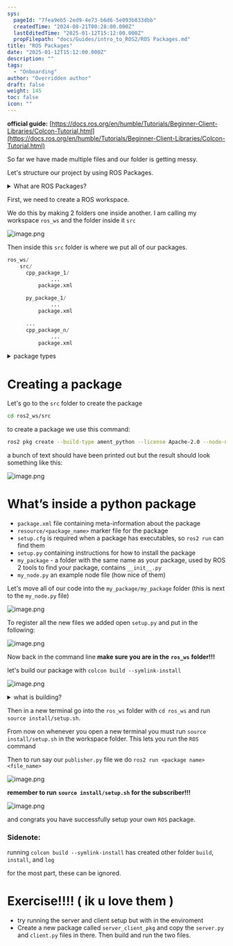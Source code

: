 ```yaml
---
sys:
  pageId: "7fea9eb5-2ed9-4e73-b6d6-5e093b833dbb"
  createdTime: "2024-08-21T00:28:00.000Z"
  lastEditedTime: "2025-01-12T15:12:00.000Z"
  propFilepath: "docs/Guides/intro_to_ROS2/ROS Packages.md"
title: "ROS Packages"
date: "2025-01-12T15:12:00.000Z"
description: ""
tags:
  - "Onboarding"
author: "Overridden author"
draft: false
weight: 145
toc: false
icon: ""
---
```


**official guide:** [https://docs.ros.org/en/humble/Tutorials/Beginner-Client-Libraries/Colcon-Tutorial.html](https://docs.ros.org/en/humble/Tutorials/Beginner-Client-Libraries/Colcon-Tutorial.html)

So far we have made multiple files and our folder is getting messy.

Let's structure our project by using ROS Packages.

<details>

<summary>What are ROS Packages?</summary>

ROS Packages are, as the name implies, packages of code that are highly sharable between ROS developers.

They consist of a folder, `package.xml` file, and source code

```python
      cpp_package_1/
		      ... imagine much code files here ..
          package.xml
```

</details>

First, we need to create a ROS workspace.

We do this by making 2 folders one inside another. I am calling my workspace `ros_ws` and the folder inside it `src`

![image.png](https://prod-files-secure.s3.us-west-2.amazonaws.com/d518164a-d88e-44d1-a4ee-3adb3bd8bce0/70706947-fd18-4537-a67b-e12946812d31/image.png?X-Amz-Algorithm=AWS4-HMAC-SHA256&X-Amz-Content-Sha256=UNSIGNED-PAYLOAD&X-Amz-Credential=ASIAZI2LB466YGZPFHTK%2F20250407%2Fus-west-2%2Fs3%2Faws4_request&X-Amz-Date=20250407T022247Z&X-Amz-Expires=3600&X-Amz-Security-Token=IQoJb3JpZ2luX2VjENr%2F%2F%2F%2F%2F%2F%2F%2F%2F%2FwEaCXVzLXdlc3QtMiJHMEUCIQDtSSFAPUY0%2FhsfCCyHoT5IXROXoCUJ5R%2BjyTxl7xTprgIgE%2FTKYiK1BjswK%2FCbC8xO1Bczo1cAL7QRbZLJSeabMtAq%2FwMIUxAAGgw2Mzc0MjMxODM4MDUiDCc9L%2FvkKXWTefsaqCrcAyeY3EJZHXAdUEyPIIN7QEncpRD0wxXYEdQYpX0PUW39BEGbko%2BF905jomdnxp36phGSsq0oTt3TRnCt8k73Na082U7NYKFHt5uGYEVfEA9Ma7rT%2BJnUl6QzXC%2Bnn%2FYC8mro2OeKmBWl7JfRTxdw2Wc3P1sq%2FkscpyLPqCp0ZEYEhHEZ0ct54XEq74Z%2Bfctq8NhTgxaGqiD1jnRsUDVd2KsVKxA1tTeWdBR18Pf5cvlPCwVdweh2NXO2X3jukgdaw2vC6w6Jt2%2BsY%2FmwRnFPpQQEjmMzL%2FWNkgpK98LrcN05d3FAHan404mnPxCDjO7uBc%2B3zzFI2HwHyoAmr9khIk7sFd944sUaPbnpkXkRqNq6j9l%2Bp7xJJDUNmfiFcDRjMceuF2phAM3a0YFaBPWF40Goac4XmAw17ZhScFbZJN8Llfu9ei2vQG5YFLx%2FEV1kbahjtgsoCo3KMO1lPhWWHxxU0c9U3DEdj85d%2FqOt%2Fuouh672kTSk49tUmOz7kj%2BHHkyh4l%2BV3Wnj588fGKsAWk35aOYcyek%2FxULJPILT3nipGmaS91OYHZN3KD%2BJe9x9J7cnXNMpddN%2Fu0%2Fdl7KhXZysSMihLlPrVynjS9o1Y8NuaCAqkZVIf4Z1hILwMLLpzL8GOqUBAZRl%2Fw2Jr8DplHmC1IQD%2Boje8z3AzEejLZgrIoZ%2BuIJlBfpuipCnQOrZOksLQYrRsGhRaZa%2BLzdijUWisDJAigdw1diNnGQ13135%2FaGYkjVc%2BDLgBuoHkP6LpJ%2FDyb4be5SGbD%2Bxa41lgCuG7HUJ2O1wDWzMLumooK7l9LQCqbQDy1n1VR%2BjJUrPt7i62xNXqWrjmdtwOePTPel95zD9aZG2l4Lf&X-Amz-Signature=5e1d9a52c37af14fc0ecda2d0577545e546f54d752af76884f512842e6c7c7ed&X-Amz-SignedHeaders=host&x-id=GetObject)

Then inside this `src` folder is where we put all of our packages.

```python
ros_ws/
    src/
      cpp_package_1/
		      ...
          package.xml

      py_package_1/
		      ...
          package.xml

      ...
      cpp_package_n/
		      ...
          package.xml

```

<details>

<summary>package types</summary>

packages can be either `C++` or python.

the intern file structure is different for each but for this guide we will stick to creating python packages

</details>

# Creating a package

Let's go to the `src` folder to create the package

```bash
cd ros2_ws/src
```

to create a package we use this command:

```bash
ros2 pkg create --build-type ament_python --license Apache-2.0 --node-name my_node my_package
```

a bunch of text should have been printed out but the result should look something like this:

![image.png](https://prod-files-secure.s3.us-west-2.amazonaws.com/d518164a-d88e-44d1-a4ee-3adb3bd8bce0/e6cf1e3f-8512-4a3e-b131-079f800bf3e8/image.png?X-Amz-Algorithm=AWS4-HMAC-SHA256&X-Amz-Content-Sha256=UNSIGNED-PAYLOAD&X-Amz-Credential=ASIAZI2LB466YGZPFHTK%2F20250407%2Fus-west-2%2Fs3%2Faws4_request&X-Amz-Date=20250407T022247Z&X-Amz-Expires=3600&X-Amz-Security-Token=IQoJb3JpZ2luX2VjENr%2F%2F%2F%2F%2F%2F%2F%2F%2F%2FwEaCXVzLXdlc3QtMiJHMEUCIQDtSSFAPUY0%2FhsfCCyHoT5IXROXoCUJ5R%2BjyTxl7xTprgIgE%2FTKYiK1BjswK%2FCbC8xO1Bczo1cAL7QRbZLJSeabMtAq%2FwMIUxAAGgw2Mzc0MjMxODM4MDUiDCc9L%2FvkKXWTefsaqCrcAyeY3EJZHXAdUEyPIIN7QEncpRD0wxXYEdQYpX0PUW39BEGbko%2BF905jomdnxp36phGSsq0oTt3TRnCt8k73Na082U7NYKFHt5uGYEVfEA9Ma7rT%2BJnUl6QzXC%2Bnn%2FYC8mro2OeKmBWl7JfRTxdw2Wc3P1sq%2FkscpyLPqCp0ZEYEhHEZ0ct54XEq74Z%2Bfctq8NhTgxaGqiD1jnRsUDVd2KsVKxA1tTeWdBR18Pf5cvlPCwVdweh2NXO2X3jukgdaw2vC6w6Jt2%2BsY%2FmwRnFPpQQEjmMzL%2FWNkgpK98LrcN05d3FAHan404mnPxCDjO7uBc%2B3zzFI2HwHyoAmr9khIk7sFd944sUaPbnpkXkRqNq6j9l%2Bp7xJJDUNmfiFcDRjMceuF2phAM3a0YFaBPWF40Goac4XmAw17ZhScFbZJN8Llfu9ei2vQG5YFLx%2FEV1kbahjtgsoCo3KMO1lPhWWHxxU0c9U3DEdj85d%2FqOt%2Fuouh672kTSk49tUmOz7kj%2BHHkyh4l%2BV3Wnj588fGKsAWk35aOYcyek%2FxULJPILT3nipGmaS91OYHZN3KD%2BJe9x9J7cnXNMpddN%2Fu0%2Fdl7KhXZysSMihLlPrVynjS9o1Y8NuaCAqkZVIf4Z1hILwMLLpzL8GOqUBAZRl%2Fw2Jr8DplHmC1IQD%2Boje8z3AzEejLZgrIoZ%2BuIJlBfpuipCnQOrZOksLQYrRsGhRaZa%2BLzdijUWisDJAigdw1diNnGQ13135%2FaGYkjVc%2BDLgBuoHkP6LpJ%2FDyb4be5SGbD%2Bxa41lgCuG7HUJ2O1wDWzMLumooK7l9LQCqbQDy1n1VR%2BjJUrPt7i62xNXqWrjmdtwOePTPel95zD9aZG2l4Lf&X-Amz-Signature=054cc301a4436170faf71cedf5fbbcbbef18c7f9c993891685c53e9b928cf127&X-Amz-SignedHeaders=host&x-id=GetObject)

# What’s inside a python package

- `package.xml` file containing meta-information about the package
- `resource/<package_name>` marker file for the package
- `setup.cfg` is required when a package has executables, so `ros2 run` can find them
- `setup.py` containing instructions for how to install the package
- `my_package` - a folder with the same name as your package, used by ROS 2 tools to find your package, contains `__init__.py`
- `my_node.py` an example node file (how nice of them)

Let's move all of our code into the `my_package/my_package` folder (this is next to the `my_node.py` file)

![image.png](https://prod-files-secure.s3.us-west-2.amazonaws.com/d518164a-d88e-44d1-a4ee-3adb3bd8bce0/9ce58f11-0da9-4d3e-b86d-506a9685d378/image.png?X-Amz-Algorithm=AWS4-HMAC-SHA256&X-Amz-Content-Sha256=UNSIGNED-PAYLOAD&X-Amz-Credential=ASIAZI2LB466YGZPFHTK%2F20250407%2Fus-west-2%2Fs3%2Faws4_request&X-Amz-Date=20250407T022247Z&X-Amz-Expires=3600&X-Amz-Security-Token=IQoJb3JpZ2luX2VjENr%2F%2F%2F%2F%2F%2F%2F%2F%2F%2FwEaCXVzLXdlc3QtMiJHMEUCIQDtSSFAPUY0%2FhsfCCyHoT5IXROXoCUJ5R%2BjyTxl7xTprgIgE%2FTKYiK1BjswK%2FCbC8xO1Bczo1cAL7QRbZLJSeabMtAq%2FwMIUxAAGgw2Mzc0MjMxODM4MDUiDCc9L%2FvkKXWTefsaqCrcAyeY3EJZHXAdUEyPIIN7QEncpRD0wxXYEdQYpX0PUW39BEGbko%2BF905jomdnxp36phGSsq0oTt3TRnCt8k73Na082U7NYKFHt5uGYEVfEA9Ma7rT%2BJnUl6QzXC%2Bnn%2FYC8mro2OeKmBWl7JfRTxdw2Wc3P1sq%2FkscpyLPqCp0ZEYEhHEZ0ct54XEq74Z%2Bfctq8NhTgxaGqiD1jnRsUDVd2KsVKxA1tTeWdBR18Pf5cvlPCwVdweh2NXO2X3jukgdaw2vC6w6Jt2%2BsY%2FmwRnFPpQQEjmMzL%2FWNkgpK98LrcN05d3FAHan404mnPxCDjO7uBc%2B3zzFI2HwHyoAmr9khIk7sFd944sUaPbnpkXkRqNq6j9l%2Bp7xJJDUNmfiFcDRjMceuF2phAM3a0YFaBPWF40Goac4XmAw17ZhScFbZJN8Llfu9ei2vQG5YFLx%2FEV1kbahjtgsoCo3KMO1lPhWWHxxU0c9U3DEdj85d%2FqOt%2Fuouh672kTSk49tUmOz7kj%2BHHkyh4l%2BV3Wnj588fGKsAWk35aOYcyek%2FxULJPILT3nipGmaS91OYHZN3KD%2BJe9x9J7cnXNMpddN%2Fu0%2Fdl7KhXZysSMihLlPrVynjS9o1Y8NuaCAqkZVIf4Z1hILwMLLpzL8GOqUBAZRl%2Fw2Jr8DplHmC1IQD%2Boje8z3AzEejLZgrIoZ%2BuIJlBfpuipCnQOrZOksLQYrRsGhRaZa%2BLzdijUWisDJAigdw1diNnGQ13135%2FaGYkjVc%2BDLgBuoHkP6LpJ%2FDyb4be5SGbD%2Bxa41lgCuG7HUJ2O1wDWzMLumooK7l9LQCqbQDy1n1VR%2BjJUrPt7i62xNXqWrjmdtwOePTPel95zD9aZG2l4Lf&X-Amz-Signature=71b6e2a51ead84aabb1a34fb2329b6940ee8f4a5d8553e58a8be71271c7d5bf0&X-Amz-SignedHeaders=host&x-id=GetObject)

To register all the new files we added open `setup.py` and put in the following:

![image.png](https://prod-files-secure.s3.us-west-2.amazonaws.com/d518164a-d88e-44d1-a4ee-3adb3bd8bce0/1cd7c262-4cae-4496-9d75-c178537d24a2/image.png?X-Amz-Algorithm=AWS4-HMAC-SHA256&X-Amz-Content-Sha256=UNSIGNED-PAYLOAD&X-Amz-Credential=ASIAZI2LB466YGZPFHTK%2F20250407%2Fus-west-2%2Fs3%2Faws4_request&X-Amz-Date=20250407T022247Z&X-Amz-Expires=3600&X-Amz-Security-Token=IQoJb3JpZ2luX2VjENr%2F%2F%2F%2F%2F%2F%2F%2F%2F%2FwEaCXVzLXdlc3QtMiJHMEUCIQDtSSFAPUY0%2FhsfCCyHoT5IXROXoCUJ5R%2BjyTxl7xTprgIgE%2FTKYiK1BjswK%2FCbC8xO1Bczo1cAL7QRbZLJSeabMtAq%2FwMIUxAAGgw2Mzc0MjMxODM4MDUiDCc9L%2FvkKXWTefsaqCrcAyeY3EJZHXAdUEyPIIN7QEncpRD0wxXYEdQYpX0PUW39BEGbko%2BF905jomdnxp36phGSsq0oTt3TRnCt8k73Na082U7NYKFHt5uGYEVfEA9Ma7rT%2BJnUl6QzXC%2Bnn%2FYC8mro2OeKmBWl7JfRTxdw2Wc3P1sq%2FkscpyLPqCp0ZEYEhHEZ0ct54XEq74Z%2Bfctq8NhTgxaGqiD1jnRsUDVd2KsVKxA1tTeWdBR18Pf5cvlPCwVdweh2NXO2X3jukgdaw2vC6w6Jt2%2BsY%2FmwRnFPpQQEjmMzL%2FWNkgpK98LrcN05d3FAHan404mnPxCDjO7uBc%2B3zzFI2HwHyoAmr9khIk7sFd944sUaPbnpkXkRqNq6j9l%2Bp7xJJDUNmfiFcDRjMceuF2phAM3a0YFaBPWF40Goac4XmAw17ZhScFbZJN8Llfu9ei2vQG5YFLx%2FEV1kbahjtgsoCo3KMO1lPhWWHxxU0c9U3DEdj85d%2FqOt%2Fuouh672kTSk49tUmOz7kj%2BHHkyh4l%2BV3Wnj588fGKsAWk35aOYcyek%2FxULJPILT3nipGmaS91OYHZN3KD%2BJe9x9J7cnXNMpddN%2Fu0%2Fdl7KhXZysSMihLlPrVynjS9o1Y8NuaCAqkZVIf4Z1hILwMLLpzL8GOqUBAZRl%2Fw2Jr8DplHmC1IQD%2Boje8z3AzEejLZgrIoZ%2BuIJlBfpuipCnQOrZOksLQYrRsGhRaZa%2BLzdijUWisDJAigdw1diNnGQ13135%2FaGYkjVc%2BDLgBuoHkP6LpJ%2FDyb4be5SGbD%2Bxa41lgCuG7HUJ2O1wDWzMLumooK7l9LQCqbQDy1n1VR%2BjJUrPt7i62xNXqWrjmdtwOePTPel95zD9aZG2l4Lf&X-Amz-Signature=2a3322715d2ecf6af0c43ea168d66f367542563ef2324b8464ae01aaa4cfe5c8&X-Amz-SignedHeaders=host&x-id=GetObject)

Now back in the command line **make sure you are in the** **`ros_ws`** **folder!!!**

let's build our package with `colcon build --symlink-install`

![image.png](https://prod-files-secure.s3.us-west-2.amazonaws.com/d518164a-d88e-44d1-a4ee-3adb3bd8bce0/2f2a0d27-b173-48fd-b189-5f5c0ce65619/image.png?X-Amz-Algorithm=AWS4-HMAC-SHA256&X-Amz-Content-Sha256=UNSIGNED-PAYLOAD&X-Amz-Credential=ASIAZI2LB466YGZPFHTK%2F20250407%2Fus-west-2%2Fs3%2Faws4_request&X-Amz-Date=20250407T022247Z&X-Amz-Expires=3600&X-Amz-Security-Token=IQoJb3JpZ2luX2VjENr%2F%2F%2F%2F%2F%2F%2F%2F%2F%2FwEaCXVzLXdlc3QtMiJHMEUCIQDtSSFAPUY0%2FhsfCCyHoT5IXROXoCUJ5R%2BjyTxl7xTprgIgE%2FTKYiK1BjswK%2FCbC8xO1Bczo1cAL7QRbZLJSeabMtAq%2FwMIUxAAGgw2Mzc0MjMxODM4MDUiDCc9L%2FvkKXWTefsaqCrcAyeY3EJZHXAdUEyPIIN7QEncpRD0wxXYEdQYpX0PUW39BEGbko%2BF905jomdnxp36phGSsq0oTt3TRnCt8k73Na082U7NYKFHt5uGYEVfEA9Ma7rT%2BJnUl6QzXC%2Bnn%2FYC8mro2OeKmBWl7JfRTxdw2Wc3P1sq%2FkscpyLPqCp0ZEYEhHEZ0ct54XEq74Z%2Bfctq8NhTgxaGqiD1jnRsUDVd2KsVKxA1tTeWdBR18Pf5cvlPCwVdweh2NXO2X3jukgdaw2vC6w6Jt2%2BsY%2FmwRnFPpQQEjmMzL%2FWNkgpK98LrcN05d3FAHan404mnPxCDjO7uBc%2B3zzFI2HwHyoAmr9khIk7sFd944sUaPbnpkXkRqNq6j9l%2Bp7xJJDUNmfiFcDRjMceuF2phAM3a0YFaBPWF40Goac4XmAw17ZhScFbZJN8Llfu9ei2vQG5YFLx%2FEV1kbahjtgsoCo3KMO1lPhWWHxxU0c9U3DEdj85d%2FqOt%2Fuouh672kTSk49tUmOz7kj%2BHHkyh4l%2BV3Wnj588fGKsAWk35aOYcyek%2FxULJPILT3nipGmaS91OYHZN3KD%2BJe9x9J7cnXNMpddN%2Fu0%2Fdl7KhXZysSMihLlPrVynjS9o1Y8NuaCAqkZVIf4Z1hILwMLLpzL8GOqUBAZRl%2Fw2Jr8DplHmC1IQD%2Boje8z3AzEejLZgrIoZ%2BuIJlBfpuipCnQOrZOksLQYrRsGhRaZa%2BLzdijUWisDJAigdw1diNnGQ13135%2FaGYkjVc%2BDLgBuoHkP6LpJ%2FDyb4be5SGbD%2Bxa41lgCuG7HUJ2O1wDWzMLumooK7l9LQCqbQDy1n1VR%2BjJUrPt7i62xNXqWrjmdtwOePTPel95zD9aZG2l4Lf&X-Amz-Signature=e40ac9ae53055eaae05ffa5698228348c5ea333bec01b8b315520b3fe2186340&X-Amz-SignedHeaders=host&x-id=GetObject)

<details>

<summary>what is building?</summary>

if you are a CS major at Rose-Hulman you will learn the answer to this in CSSE132

but TLDR; is it combines all the code files into one program that can be run easily 

</details>

Then in a new terminal go into the `ros_ws` folder with `cd ros_ws` and run `source install/setup.sh`. 

From now on whenever you open a new terminal you must run `source install/setup.sh` in the workspace folder. This lets you run the `ROS` command

Then to run say our `publisher.py` file we do `ros2 run <package name> <file_name>`

![image.png](https://prod-files-secure.s3.us-west-2.amazonaws.com/d518164a-d88e-44d1-a4ee-3adb3bd8bce0/4f4b1219-3a44-4632-aa0a-ce3471699f59/image.png?X-Amz-Algorithm=AWS4-HMAC-SHA256&X-Amz-Content-Sha256=UNSIGNED-PAYLOAD&X-Amz-Credential=ASIAZI2LB466YGZPFHTK%2F20250407%2Fus-west-2%2Fs3%2Faws4_request&X-Amz-Date=20250407T022247Z&X-Amz-Expires=3600&X-Amz-Security-Token=IQoJb3JpZ2luX2VjENr%2F%2F%2F%2F%2F%2F%2F%2F%2F%2FwEaCXVzLXdlc3QtMiJHMEUCIQDtSSFAPUY0%2FhsfCCyHoT5IXROXoCUJ5R%2BjyTxl7xTprgIgE%2FTKYiK1BjswK%2FCbC8xO1Bczo1cAL7QRbZLJSeabMtAq%2FwMIUxAAGgw2Mzc0MjMxODM4MDUiDCc9L%2FvkKXWTefsaqCrcAyeY3EJZHXAdUEyPIIN7QEncpRD0wxXYEdQYpX0PUW39BEGbko%2BF905jomdnxp36phGSsq0oTt3TRnCt8k73Na082U7NYKFHt5uGYEVfEA9Ma7rT%2BJnUl6QzXC%2Bnn%2FYC8mro2OeKmBWl7JfRTxdw2Wc3P1sq%2FkscpyLPqCp0ZEYEhHEZ0ct54XEq74Z%2Bfctq8NhTgxaGqiD1jnRsUDVd2KsVKxA1tTeWdBR18Pf5cvlPCwVdweh2NXO2X3jukgdaw2vC6w6Jt2%2BsY%2FmwRnFPpQQEjmMzL%2FWNkgpK98LrcN05d3FAHan404mnPxCDjO7uBc%2B3zzFI2HwHyoAmr9khIk7sFd944sUaPbnpkXkRqNq6j9l%2Bp7xJJDUNmfiFcDRjMceuF2phAM3a0YFaBPWF40Goac4XmAw17ZhScFbZJN8Llfu9ei2vQG5YFLx%2FEV1kbahjtgsoCo3KMO1lPhWWHxxU0c9U3DEdj85d%2FqOt%2Fuouh672kTSk49tUmOz7kj%2BHHkyh4l%2BV3Wnj588fGKsAWk35aOYcyek%2FxULJPILT3nipGmaS91OYHZN3KD%2BJe9x9J7cnXNMpddN%2Fu0%2Fdl7KhXZysSMihLlPrVynjS9o1Y8NuaCAqkZVIf4Z1hILwMLLpzL8GOqUBAZRl%2Fw2Jr8DplHmC1IQD%2Boje8z3AzEejLZgrIoZ%2BuIJlBfpuipCnQOrZOksLQYrRsGhRaZa%2BLzdijUWisDJAigdw1diNnGQ13135%2FaGYkjVc%2BDLgBuoHkP6LpJ%2FDyb4be5SGbD%2Bxa41lgCuG7HUJ2O1wDWzMLumooK7l9LQCqbQDy1n1VR%2BjJUrPt7i62xNXqWrjmdtwOePTPel95zD9aZG2l4Lf&X-Amz-Signature=0a8c718989a3dbf3c7c54a4b635cf68189ed76b9ed12518a4b98136aaccdc83c&X-Amz-SignedHeaders=host&x-id=GetObject)

**remember to run** **`source install/setup.sh`** **for the subscriber!!!**

![image.png](https://prod-files-secure.s3.us-west-2.amazonaws.com/d518164a-d88e-44d1-a4ee-3adb3bd8bce0/02121119-dad4-49ec-8356-c956108b4243/image.png?X-Amz-Algorithm=AWS4-HMAC-SHA256&X-Amz-Content-Sha256=UNSIGNED-PAYLOAD&X-Amz-Credential=ASIAZI2LB466YGZPFHTK%2F20250407%2Fus-west-2%2Fs3%2Faws4_request&X-Amz-Date=20250407T022247Z&X-Amz-Expires=3600&X-Amz-Security-Token=IQoJb3JpZ2luX2VjENr%2F%2F%2F%2F%2F%2F%2F%2F%2F%2FwEaCXVzLXdlc3QtMiJHMEUCIQDtSSFAPUY0%2FhsfCCyHoT5IXROXoCUJ5R%2BjyTxl7xTprgIgE%2FTKYiK1BjswK%2FCbC8xO1Bczo1cAL7QRbZLJSeabMtAq%2FwMIUxAAGgw2Mzc0MjMxODM4MDUiDCc9L%2FvkKXWTefsaqCrcAyeY3EJZHXAdUEyPIIN7QEncpRD0wxXYEdQYpX0PUW39BEGbko%2BF905jomdnxp36phGSsq0oTt3TRnCt8k73Na082U7NYKFHt5uGYEVfEA9Ma7rT%2BJnUl6QzXC%2Bnn%2FYC8mro2OeKmBWl7JfRTxdw2Wc3P1sq%2FkscpyLPqCp0ZEYEhHEZ0ct54XEq74Z%2Bfctq8NhTgxaGqiD1jnRsUDVd2KsVKxA1tTeWdBR18Pf5cvlPCwVdweh2NXO2X3jukgdaw2vC6w6Jt2%2BsY%2FmwRnFPpQQEjmMzL%2FWNkgpK98LrcN05d3FAHan404mnPxCDjO7uBc%2B3zzFI2HwHyoAmr9khIk7sFd944sUaPbnpkXkRqNq6j9l%2Bp7xJJDUNmfiFcDRjMceuF2phAM3a0YFaBPWF40Goac4XmAw17ZhScFbZJN8Llfu9ei2vQG5YFLx%2FEV1kbahjtgsoCo3KMO1lPhWWHxxU0c9U3DEdj85d%2FqOt%2Fuouh672kTSk49tUmOz7kj%2BHHkyh4l%2BV3Wnj588fGKsAWk35aOYcyek%2FxULJPILT3nipGmaS91OYHZN3KD%2BJe9x9J7cnXNMpddN%2Fu0%2Fdl7KhXZysSMihLlPrVynjS9o1Y8NuaCAqkZVIf4Z1hILwMLLpzL8GOqUBAZRl%2Fw2Jr8DplHmC1IQD%2Boje8z3AzEejLZgrIoZ%2BuIJlBfpuipCnQOrZOksLQYrRsGhRaZa%2BLzdijUWisDJAigdw1diNnGQ13135%2FaGYkjVc%2BDLgBuoHkP6LpJ%2FDyb4be5SGbD%2Bxa41lgCuG7HUJ2O1wDWzMLumooK7l9LQCqbQDy1n1VR%2BjJUrPt7i62xNXqWrjmdtwOePTPel95zD9aZG2l4Lf&X-Amz-Signature=7becdf4fe782392374fa8d1006837dc280dc459b85019e1ed7441b090863d0bf&X-Amz-SignedHeaders=host&x-id=GetObject)

and congrats you have successfully setup your own `ROS` package.

### Sidenote:

running `colcon build --symlink-install` has created other folder `build`, `install`, and `log`

for the most part, these can be ignored.

# Exercise!!!! ( ik u love them )

- try running the server and client setup but with in the enviroment
- Create a new package called `server_client_pkg` and copy the `server.py` and `client.py` files in there. Then build and run the two files.

